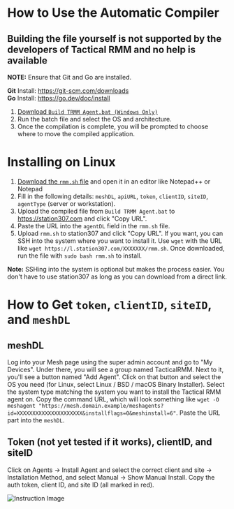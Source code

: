 # How to Use the Automatic Compiler
## **Building the file yourself is not supported by the developers of Tactical RMM and no help is available**

**NOTE:** Ensure that Git and Go are installed.

**Git** Install: https://git-scm.com/downloads  
**Go** Install: https://go.dev/doc/install


1. [Download `Build TRMM Agent.bat (Windows Only)`](./Build%20TRMM%20Agent.bat)
2. Run the batch file and select the OS and architecture.
3. Once the compilation is complete, you will be prompted to choose where to move the compiled application.

# Installing on Linux

1. [Download the `rmm.sh` file](https://gist.githubusercontent.com/Kf637/7b4f1f791a9e5c13c08404c20af91fef/raw/1afea9ad3cd770bb8ca985ed93cdcfbbd0efde8e/gistfile1.txt) and open it in an editor like Notepad++ or Notepad
2. Fill in the following details: `meshDL`, `apiURL`, `token`, `clientID`, `siteID`, `agentType` (server or workstation).
3. Upload the compiled file from `Build TRMM Agent.bat` to https://station307.com and click "Copy URL".
4. Paste the URL into the `agentDL` field in the `rmm.sh` file.
5. Upload `rmm.sh` to station307 and click "Copy URL". If you want, you can SSH into the system where you want to install it. Use `wget` with the URL like `wget https://l.station307.com/XXXXXXX/rmm.sh`. Once downloaded, run the file with `sudo bash rmm.sh` to install.

**Note:** SSHing into the system is optional but makes the process easier. You don't have to use station307 as long as you can download from a direct link.

# How to Get `token`, `clientID`, `siteID`, and `meshDL`

## meshDL
Log into your Mesh page using the super admin account and go to "My Devices". Under there, you will see a group named TacticalRMM. Next to it, you'll see a button named "Add Agent". Click on that button and select the OS you need (for Linux, select Linux / BSD / macOS Binary Installer). Select the system type matching the system you want to install the Tactical RMM agent on. Copy the command URL, which will look something like `wget -O meshagent "https://mesh.domain.example/meshagents?id=XXXXXXXXXXXXXXXXXXXXX&installflags=0&meshinstall=6"`. Paste the URL part into the `meshDL`.

## Token (not yet tested if it works), clientID, and siteID
Click on Agents -> Install Agent and select the correct client and site -> Installation Method, and select Manual -> Show Manual Install. Copy the auth token, client ID, and site ID (all marked in red).

![Instruction Image](https://i.ibb.co/s2NWBmD/image-2024-11-25-155736001.png)
